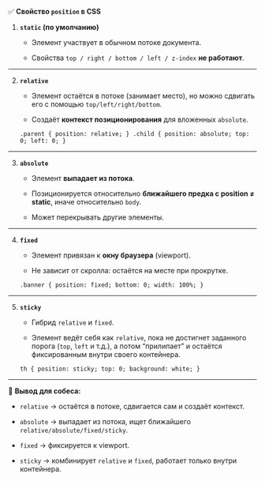 ✅ **Свойство `position` в CSS**

1. **`static` (по умолчанию)**
    
    - Элемент участвует в обычном потоке документа.
        
    - Свойства `top / right / bottom / left / z-index` **не работают**.
        

---

2. **`relative`**
    
    - Элемент остаётся в потоке (занимает место), но можно сдвигать его с помощью `top/left/right/bottom`.
        
    - Создаёт **контекст позиционирования** для вложенных `absolute`.
        
    
    `.parent { position: relative; } .child { position: absolute; top: 0; left: 0; }`
    

---

3. **`absolute`**
    
    - Элемент **выпадает из потока**.
        
    - Позиционируется относительно **ближайшего предка с position ≠ static**, иначе относительно `body`.
        
    - Может перекрывать другие элементы.
        

---

4. **`fixed`**
    
    - Элемент привязан к **окну браузера** (viewport).
        
    - Не зависит от скролла: остаётся на месте при прокрутке.
        
    
    `.banner { position: fixed; bottom: 0; width: 100%; }`
    

---

5. **`sticky`**
    
    - Гибрид `relative` и `fixed`.
        
    - Элемент ведёт себя как `relative`, пока не достигнет заданного порога (`top`, `left` и т.д.), а потом “прилипает” и остаётся фиксированным внутри своего контейнера.
        
    
    `th { position: sticky; top: 0; background: white; }`
    

---

📌 **Вывод для собеса:**

- `relative` → остаётся в потоке, сдвигается сам и создаёт контекст.
    
- `absolute` → выпадает из потока, ищет ближайшего `relative/absolute/fixed/sticky`.
    
- `fixed` → фиксируется к viewport.
    
- `sticky` → комбинирует `relative` и `fixed`, работает только внутри контейнера.
